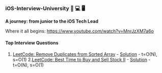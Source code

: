 


### iOS-Interview-University  📲 💻 🖥
**A journey: from junior to the iOS Tech Lead**

Where it all begins: https://www.youtube.com/watch?v=MnrJzXM7a6o

#### Top Interview Questions
1. [LeetCode: Remove Duplicates from Sorted Array](https://leetcode.com/explore/interview/card/top-interview-questions-easy/92/array/727/) - [Solution](https://github.com/burhanaras/iOS-Interview-University/blob/main/Top%20Interview%20Questions/001_Remove%20Duplicates%20from%20Sorted%20Array.playground/Contents.swift) - t=O(N), s=O(1) 
2.[LeetCode: Best Time to Buy and Sell Stock II](https://leetcode.com/explore/interview/card/top-interview-questions-easy/92/array/564/) - [Solution](https://github.com/burhanaras/iOS-Interview-University/blob/main/Top%20Interview%20Questions/002_Best%20Time%20to%20Buy%20and%20Sell%20Stock%20II.playground/Contents.swift) - t=O(N), s=O(1)

